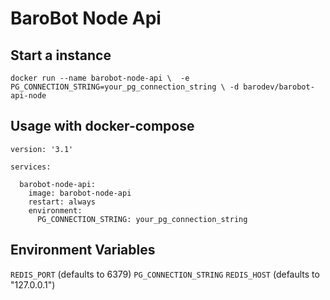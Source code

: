 # BaroBot Node Api

## Start a instance
`docker run --name barobot-node-api \ 
-e PG_CONNECTION_STRING=your_pg_connection_string \
-d barodev/barobot-api-node
`

## Usage with docker-compose
```
version: '3.1'

services:

  barobot-node-api:
    image: barobot-node-api
    restart: always
    environment:
      PG_CONNECTION_STRING: your_pg_connection_string
```


## Environment Variables
`REDIS_PORT` (defaults to 6379)
`PG_CONNECTION_STRING`
`REDIS_HOST` (defaults to "127.0.0.1")